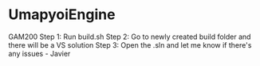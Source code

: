 # UmapyoiEngine
GAM200
Step 1: Run build.sh
Step 2: Go to newly created build folder and there will be a VS solution
Step 3: Open the .sln and let me know if there's any issues - Javier